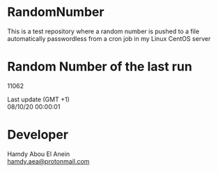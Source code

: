 # RandomNumber    
This is a test repository where a random number is pushed to a file automatically passwordless from a cron job in my Linux CentOS server    
# Random Number of the last run   
11062
      
Last update (GMT +1)    
08/10/20 00:00:01
# Developer    
Hamdy Abou El Anein   
hamdy.aea@protonmail.com

